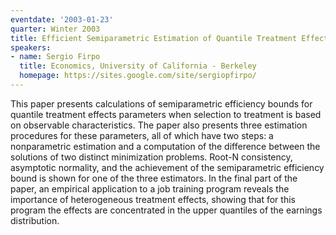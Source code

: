 ```yaml
---
eventdate: '2003-01-23'
quarter: Winter 2003
title: Efficient Semiparametric Estimation of Quantile Treatment Effects
speakers:
- name: Sergio Firpo
  title: Economics, University of California - Berkeley
  homepage: https://sites.google.com/site/sergiopfirpo/
---
```

This paper presents calculations of semiparametric efficiency bounds for quantile treatment effects parameters when selection to treatment is based on observable characteristics. The paper also presents three estimation procedures for these parameters, all of which have two steps: a nonparametric estimation and a computation of the difference between the solutions of two distinct minimization problems. Root-N consistency, asymptotic normality, and the achievement of the semiparametric efficiency bound is shown for one of the three estimators. In the final part of the paper, an empirical application to a job training program reveals the importance of heterogeneous treatment effects, showing that for this program the effects are concentrated in the upper quantiles of the earnings distribution.